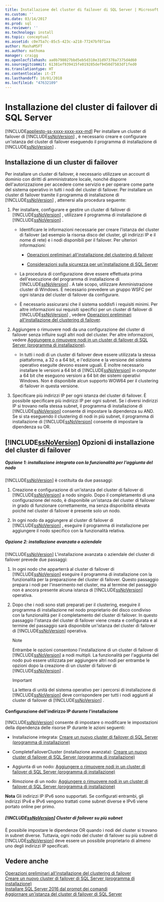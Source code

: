 ```yaml
---
title: Installazione del cluster di failover di SQL Server | Microsoft Docs
ms.custom: ''
ms.date: 03/14/2017
ms.prod: sql
ms.reviewer: ''
ms.technology: install
ms.topic: conceptual
ms.assetid: c0e75a7c-85c5-423c-a218-77247bf071aa
author: MashaMSFT
ms.author: mathoma
manager: craigg
ms.openlocfilehash: aa0b798027bbd5eb5d310e31d97378a7375d4d60
ms.sourcegitcommit: 61381ef939415fe019285def9450d7583df1fed0
ms.translationtype: HT
ms.contentlocale: it-IT
ms.lasthandoff: 10/01/2018
ms.locfileid: "47632109"
---
```

# <a name="sql-server-failover-cluster-installation"></a>Installazione del cluster di failover di SQL Server
[!INCLUDE[appliesto-ss-xxxx-xxxx-xxx-md](../../../includes/appliesto-ss-xxxx-xxxx-xxx-md.md)]
  Per installare un cluster di failover di [!INCLUDE[ssNoVersion](../../../includes/ssnoversion-md.md)] , è necessario creare e configurare un'istanza del cluster di failover eseguendo il programma di installazione di [!INCLUDE[ssNoVersion](../../../includes/ssnoversion-md.md)] .  
  
## <a name="installing-a-failover-cluster"></a>Installazione di un cluster di failover  
 Per installare un cluster di failover, è necessario utilizzare un account di dominio con diritti di amministratore locale, nonché disporre dell'autorizzazione per accedere come servizio e per operare come parte del sistema operativo in tutti i nodi del cluster di failover. Per installare un cluster di failover tramite il programma di installazione di [!INCLUDE[ssNoVersion](../../../includes/ssnoversion-md.md)] , attenersi alla procedura seguente:  
  
1.  Per installare, configurare e gestire un cluster di failover di [!INCLUDE[ssNoVersion](../../../includes/ssnoversion-md.md)] , utilizzare il programma di installazione di [!INCLUDE[ssNoVersion](../../../includes/ssnoversion-md.md)] .  
  
    -   Identificare le informazioni necessarie per creare l'istanza del cluster di failover (ad esempio la risorsa disco del cluster, gli indirizzi IP e il nome di rete) e i nodi disponibili per il failover. Per ulteriori informazioni:  
  
        -   [Operazioni preliminari all'installazione del clustering di failover](../../../sql-server/failover-clusters/install/before-installing-failover-clustering.md)  
  
        -   [Considerazioni sulla sicurezza per un'installazione di SQL Server](../../../sql-server/install/security-considerations-for-a-sql-server-installation.md)  
  
    -   La procedura di configurazione deve essere effettuata prima dell'esecuzione del programma di installazione di [!INCLUDE[ssNoVersion](../../../includes/ssnoversion-md.md)] . A tale scopo, utilizzare Amministrazione cluster di Windows. È necessario prevedere un gruppo WSFC per ogni istanza del cluster di failover da configurare.  
  
    -   È necessario assicurarsi che il sistema soddisfi i requisiti minimi. Per altre informazioni sui requisiti specifici per un cluster di failover di [!INCLUDE[ssNoVersion](../../../includes/ssnoversion-md.md)] , vedere [Operazioni preliminari all'installazione del clustering di failover](../../../sql-server/failover-clusters/install/before-installing-failover-clustering.md).  
  
2.  Aggiungere o rimuovere nodi da una configurazione del cluster di failover senza influire sugli altri nodi del cluster. Per altre informazioni, vedere [Aggiungere o rimuovere nodi in un cluster di failover di SQL Server &#40;programma di installazione&#41;](../../../sql-server/failover-clusters/install/add-or-remove-nodes-in-a-sql-server-failover-cluster-setup.md).  
  
    -   In tutti i nodi di un cluster di failover deve essere utilizzata la stessa piattaforma, a 32 o a 64 bit, e l'edizione e la versione del sistema operativo eseguite devono essere uguali. È inoltre necessario installare le versioni a 64 bit di [!INCLUDE[ssNoVersion](../../../includes/ssnoversion-md.md)] in computer a 64 bit che eseguono versioni a 64 bit dei sistemi operativi Windows. Non è disponibile alcun supporto WOW64 per il clustering di failover in questa versione.  
  
3.  Specificare più indirizzi IP per ogni istanza del cluster di failover. È possibile specificare più indirizzi IP per ogni subnet. Se i diversi indirizzi IP si trovano nella stessa subnet, il programma di installazione di [!INCLUDE[ssNoVersion](../../../includes/ssnoversion-md.md)] consente di impostare la dipendenza su AND. Se si sta eseguendo il clustering di nodi in più subnet, il programma di installazione di [!INCLUDE[ssNoVersion](../../../includes/ssnoversion-md.md)] consente di impostare la dipendenza su OR.  
  
## <a name="includessnoversionincludesssnoversion-mdmd-failover-cluster-installation-options"></a>[!INCLUDE[ssNoVersion](../../../includes/ssnoversion-md.md)] Opzioni di installazione del cluster di failover  
  
##### <a name="option-1-integrated-installation-with-add-node"></a>Opzione 1: installazione integrata con la funzionalità per l'aggiunta del nodo  
 [!INCLUDE[ssNoVersion](../../../includes/ssnoversion-md.md)] è costituita da due passaggi:  
  
1.  Creazione e configurazione di un'istanza del cluster di failover di [!INCLUDE[ssNoVersion](../../../includes/ssnoversion-md.md)] a nodo singolo. Dopo il completamento di una configurazione del nodo, è disponibile un'istanza del cluster di failover in grado di funzionare correttamente, ma senza disponibilità elevata poiché nel cluster di failover è presente solo un nodo.  
  
2.  In ogni nodo da aggiungere al cluster di failover di [!INCLUDE[ssNoVersion](../../../includes/ssnoversion-md.md)] , eseguire il programma di installazione per aggiungere il nodo specifico con la funzionalità relativa.  
  
##### <a name="option-2-advancedenterprise-installation"></a>Opzione 2: installazione avanzata o aziendale  
 [!INCLUDE[ssNoVersion](../../../includes/ssnoversion-md.md)] L'installazione avanzata o aziendale del cluster di failover prevede due passaggi:  
  
1.  In ogni nodo che apparterrà al cluster di failover di [!INCLUDE[ssNoVersion](../../../includes/ssnoversion-md.md)] eseguire il programma di installazione con la funzionalità per la preparazione del cluster di failover. Questo passaggio prepara i nodi per l'inserimento nel cluster, ma al termine del passaggio non è ancora presente alcuna istanza di [!INCLUDE[ssNoVersion](../../../includes/ssnoversion-md.md)] operativa.  
  
2.  Dopo che i nodi sono stati preparati per il clustering, eseguire il programma di installazione nel nodo proprietario del disco condiviso con la funzionalità per il completamento del cluster di failover. In questo passaggio l'istanza del cluster di failover viene creata e configurata e al termine del passaggio sarà disponibile un'istanza del cluster di failover di [!INCLUDE[ssNoVersion](../../../includes/ssnoversion-md.md)] operativa.  
  
    > [!NOTE]  
    >  Entrambe le opzioni consentono l'installazione di un cluster di failover di [!INCLUDE[ssNoVersion](../../../includes/ssnoversion-md.md)] a nodi multipli. La funzionalità per l'aggiunta del nodo può essere utilizzata per aggiungere altri nodi per entrambe le opzioni dopo la creazione di un cluster di failover di [!INCLUDE[ssNoVersion](../../../includes/ssnoversion-md.md)] .  
  
    > [!IMPORTANT]  
    >  La lettera di unità del sistema operativo per i percorsi di installazione di [!INCLUDE[ssNoVersion](../../../includes/ssnoversion-md.md)] deve corrispondere per tutti i nodi aggiunti al cluster di failover di [!INCLUDE[ssNoVersion](../../../includes/ssnoversion-md.md)] .  
  
#### <a name="ip-address-configuration-during-setup"></a>Configurazione dell'indirizzo IP durante l'installazione  
 [!INCLUDE[ssNoVersion](../../../includes/ssnoversion-md.md)] consente di impostare o modificare le impostazioni della dipendenza delle risorse IP durante le azioni seguenti:  
  
-   Installazione integrata: [Creare un nuovo cluster di failover di SQL Server &#40;programma di installazione&#41;](../../../sql-server/failover-clusters/install/create-a-new-sql-server-failover-cluster-setup.md)  
  
-   CompleteFailoverCluster (installazione avanzata): [Creare un nuovo cluster di failover di SQL Server &#40;programma di installazione&#41;](../../../sql-server/failover-clusters/install/create-a-new-sql-server-failover-cluster-setup.md)  
  
-   Aggiunta di un nodo: [Aggiungere o rimuovere nodi in un cluster di failover di SQL Server &#40;programma di installazione&#41;](../../../sql-server/failover-clusters/install/add-or-remove-nodes-in-a-sql-server-failover-cluster-setup.md)  
  
-   Rimozione di un nodo: [Aggiungere o rimuovere nodi in un cluster di failover di SQL Server &#40;programma di installazione&#41;](../../../sql-server/failover-clusters/install/add-or-remove-nodes-in-a-sql-server-failover-cluster-setup.md)  
  
 **Nota** Gli indirizzi IP IPv6 sono supportati.  Se configurati entrambi, gli indirizzi IPv4 e IPv6 vengono trattati come subnet diverse e IPv6 viene portato online per primo.  
  
##### <a name="includessnoversionincludesssnoversion-mdmd-multi-subnet-failover-cluster"></a>[!INCLUDE[ssNoVersion](../../../includes/ssnoversion-md.md)] Cluster di failover su più subnet  
 È possibile impostare le dipendenze OR quando i nodi del cluster si trovano in subnet diverse. Tuttavia, ogni nodo del cluster di failover su più subnet di [!INCLUDE[ssNoVersion](../../../includes/ssnoversion-md.md)] deve essere un possibile proprietario di almeno uno degli indirizzi IP specificati.  
  
## <a name="see-also"></a>Vedere anche  
 [Operazioni preliminari all'installazione del clustering di failover](../../../sql-server/failover-clusters/install/before-installing-failover-clustering.md)   
 [Creare un nuovo cluster di failover di SQL Server &#40;programma di installazione&#41;](../../../sql-server/failover-clusters/install/create-a-new-sql-server-failover-cluster-setup.md)   
 [Installare SQL Server 2016 dal prompt dei comandi](../../../database-engine/install-windows/install-sql-server-2016-from-the-command-prompt.md)   
 [Aggiornare un'istanza del cluster di failover di SQL Server](../../../sql-server/failover-clusters/windows/upgrade-a-sql-server-failover-cluster-instance.md)  
  
  

